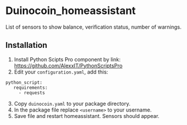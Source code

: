 # Duinocoin_homeassistant

List of sensors to show balance, verification status, number of warnings.

## Installation
1. Install  Python Scipts Pro component by link: https://github.com/AlexxIT/PythonScriptsPro
2. Edit your `configuration.yaml`, add this:
```
python_script:
   requirements:
     - requests
```
3. Copy `duinocoin.yaml` to your package directory.
4. In the package file replace `<username>` to your username.
5. Save file and restart homeassistant. Sensors should appear.
